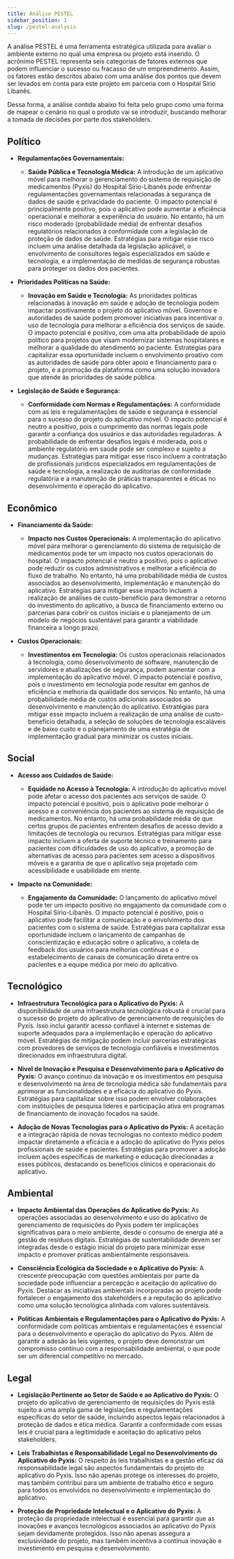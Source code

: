 ```yaml
---
title: Análise PESTEL
sidebar_position: 1
slug: /pestel-analysis
---
```


A análise PESTEL é uma ferramenta estratégica utilizada para avaliar o ambiente externo no qual uma empresa ou projeto está inserido. O acrônimo PESTEL representa seis categorias de fatores externos que podem influenciar o sucesso ou fracasso de um empreendimento. Assim, os fatores estão descritos abaixo com uma análise dos pontos que devem ser levados em conta para este projeto em parceria com o Hospital Sírio Libanês.

Dessa forma, a análise contida abaixo foi feita pelo grupo como uma forma de mapear o cenário no qual o produto vai se introduzir, buscando melhorar a tomada de decisões por parte dos stakeholders.

## Político

- **Regulamentações Governamentais:**
  - **Saúde Pública e Tecnologia Médica:** A introdução de um aplicativo móvel para melhorar o gerenciamento do sistema de requisição de medicamentos (Pyxis) do Hospital Sírio-Libanês pode enfrentar regulamentações governamentais relacionadas à segurança de dados de saúde e privacidade do paciente. O impacto potencial é principalmente positivo, pois o aplicativo pode aumentar a eficiência operacional e melhorar a experiência do usuário. No entanto, há um risco moderado (probabilidade média) de enfrentar desafios regulatórios relacionados à conformidade com a legislação de proteção de dados de saúde. Estratégias para mitigar esse risco incluem uma análise detalhada da legislação aplicável, o envolvimento de consultores legais especializados em saúde e tecnologia, e a implementação de medidas de segurança robustas para proteger os dados dos pacientes.

- **Prioridades Políticas na Saúde:**
  - **Inovação em Saúde e Tecnologia:** As prioridades políticas relacionadas à inovação em saúde e adoção de tecnologia podem impactar positivamente o projeto do aplicativo móvel. Governos e autoridades de saúde podem promover iniciativas para incentivar o uso de tecnologia para melhorar a eficiência dos serviços de saúde. O impacto potencial é positivo, com uma alta probabilidade de apoio político para projetos que visam modernizar sistemas hospitalares e melhorar a qualidade do atendimento ao paciente. Estratégias para capitalizar essa oportunidade incluem o envolvimento proativo com as autoridades de saúde para obter apoio e financiamento para o projeto, e a promoção da plataforma como uma solução inovadora que atende às prioridades de saúde pública.

- **Legislação de Saúde e Segurança:**
  - **Conformidade com Normas e Regulamentações:** A conformidade com as leis e regulamentações de saúde e segurança é essencial para o sucesso do projeto do aplicativo móvel. O impacto potencial é neutro a positivo, pois o cumprimento das normas legais pode garantir a confiança dos usuários e das autoridades reguladoras. A probabilidade de enfrentar desafios legais é moderada, pois o ambiente regulatório em saúde pode ser complexo e sujeito a mudanças. Estratégias para mitigar esse risco incluem a contratação de profissionais jurídicos especializados em regulamentações de saúde e tecnologia, a realização de auditorias de conformidade regulatória e a manutenção de práticas transparentes e éticas no desenvolvimento e operação do aplicativo.

## Econômico

- **Financiamento da Saúde:**
  - **Impacto nos Custos Operacionais:** A implementação do aplicativo móvel para melhorar o gerenciamento do sistema de requisição de medicamentos pode ter um impacto nos custos operacionais do hospital. O impacto potencial é neutro a positivo, pois o aplicativo pode reduzir os custos administrativos e melhorar a eficiência do fluxo de trabalho. No entanto, há uma probabilidade média de custos associados ao desenvolvimento, implementação e manutenção do aplicativo. Estratégias para mitigar esse impacto incluem a realização de análises de custo-benefício para demonstrar o retorno do investimento do aplicativo, a busca de financiamento externo ou parcerias para cobrir os custos iniciais e o planejamento de um modelo de negócios sustentável para garantir a viabilidade financeira a longo prazo.

- **Custos Operacionais:**
  - **Investimentos em Tecnologia:** Os custos operacionais relacionados à tecnologia, como desenvolvimento de software, manutenção de servidores e atualizações de segurança, podem aumentar com a implementação do aplicativo móvel. O impacto potencial é positivo, pois o investimento em tecnologia pode resultar em ganhos de eficiência e melhoria da qualidade dos serviços. No entanto, há uma probabilidade média de custos adicionais associados ao desenvolvimento e manutenção do aplicativo. Estratégias para mitigar esse impacto incluem a realização de uma análise de custo-benefício detalhada, a seleção de soluções de tecnologia escaláveis e de baixo custo e o planejamento de uma estratégia de implementação gradual para minimizar os custos iniciais.

## Social

- **Acesso aos Cuidados de Saúde:**
  - **Equidade no Acesso à Tecnologia:** A introdução do aplicativo móvel pode afetar o acesso dos pacientes aos serviços de saúde. O impacto potencial é positivo, pois o aplicativo pode melhorar o acesso e a conveniência dos pacientes ao sistema de requisição de medicamentos. No entanto, há uma probabilidade média de que certos grupos de pacientes enfrentem desafios de acesso devido a limitações de tecnologia ou recursos. Estratégias para mitigar esse impacto incluem a oferta de suporte técnico e treinamento para pacientes com dificuldades de uso do aplicativo, a promoção de alternativas de acesso para pacientes sem acesso a dispositivos móveis e a garantia de que o aplicativo seja projetado com acessibilidade e usabilidade em mente.

- **Impacto na Comunidade:**
  - **Engajamento da Comunidade:** O lançamento do aplicativo móvel pode ter um impacto positivo no engajamento da comunidade com o Hospital Sírio-Libanês. O impacto potencial é positivo, pois o aplicativo pode facilitar a comunicação e o envolvimento dos pacientes com o sistema de saúde. Estratégias para capitalizar essa oportunidade incluem o lançamento de campanhas de conscientização e educação sobre o aplicativo, a coleta de feedback dos usuários para melhorias contínuas e o estabelecimento de canais de comunicação direta entre os pacientes e a equipe médica por meio do aplicativo.
 
## Tecnológico

- **Infraestrutura Tecnológica para o Aplicativo do Pyxis:** A disponibilidade de uma infraestrutura tecnológica robusta é crucial para o sucesso do projeto do aplicativo de gerenciamento de requisições do Pyxis. Isso inclui garantir acesso confiável à internet e sistemas de suporte adequados para a implementação e operação do aplicativo móvel. Estratégias de mitigação podem incluir parcerias estratégicas com provedores de serviços de tecnologia confiáveis e investimentos direcionados em infraestrutura digital.

- **Nível de Inovação e Pesquisa e Desenvolvimento para o Aplicativo do Pyxis:** O avanço contínuo da inovação e os investimentos em pesquisa e desenvolvimento na área de tecnologia médica são fundamentais para aprimorar as funcionalidades e a eficácia do aplicativo do Pyxis. Estratégias para capitalizar sobre isso podem envolver colaborações com instituições de pesquisa líderes e participação ativa em programas de financiamento de inovação focados na saúde.

- **Adoção de Novas Tecnologias para o Aplicativo do Pyxis:** A aceitação e a integração rápida de novas tecnologias no contexto médico podem impactar diretamente a eficácia e a adoção do aplicativo do Pyxis pelos profissionais de saúde e pacientes. Estratégias para promover a adoção incluem ações específicas de marketing e educação direcionadas a esses públicos, destacando os benefícios clínicos e operacionais do aplicativo.

## Ambiental

- **Impacto Ambiental das Operações do Aplicativo do Pyxis:** As operações associadas ao desenvolvimento e uso do aplicativo de gerenciamento de requisições do Pyxis podem ter implicações significativas para o meio ambiente, desde o consumo de energia até a gestão de resíduos digitais. Estratégias de sustentabilidade devem ser integradas desde o estágio inicial do projeto para minimizar esse impacto e promover práticas ambientalmente responsáveis.

- **Consciência Ecológica da Sociedade e o Aplicativo do Pyxis:** A crescente preocupação com questões ambientais por parte da sociedade pode influenciar a percepção e aceitação do aplicativo do Pyxis. Destacar as iniciativas ambientais incorporadas ao projeto pode fortalecer o engajamento dos stakeholders e a reputação do aplicativo como uma solução tecnológica alinhada com valores sustentáveis.

- **Políticas Ambientais e Regulamentações para o Aplicativo do Pyxis:** A conformidade com políticas ambientais e regulamentações é essencial para o desenvolvimento e operação do aplicativo do Pyxis. Além de garantir a adesão às leis vigentes, o projeto deve demonstrar um compromisso contínuo com a responsabilidade ambiental, o que pode ser um diferencial competitivo no mercado.

## Legal

- **Legislação Pertinente ao Setor de Saúde e ao Aplicativo do Pyxis:** O projeto do aplicativo de gerenciamento de requisições do Pyxis está sujeito a uma ampla gama de legislações e regulamentações específicas do setor de saúde, incluindo aspectos legais relacionados à proteção de dados e ética médica. Garantir a conformidade com essas leis é crucial para a legitimidade e aceitação do aplicativo pelos stakeholders.

- **Leis Trabalhistas e Responsabilidade Legal no Desenvolvimento do Aplicativo do Pyxis:** O respeito às leis trabalhistas e a gestão eficaz da responsabilidade legal são aspectos fundamentais do projeto do aplicativo do Pyxis. Isso não apenas protege os interesses do projeto, mas também contribui para um ambiente de trabalho ético e seguro para todos os envolvidos no desenvolvimento e implementação do aplicativo.

- **Proteção de Propriedade Intelectual e o Aplicativo do Pyxis:** A proteção da propriedade intelectual é essencial para garantir que as inovações e avanços tecnológicos associados ao aplicativo do Pyxis sejam devidamente protegidos. Isso não apenas assegura a exclusividade do projeto, mas também incentiva a contínua inovação e investimento em pesquisa e desenvolvimento.
